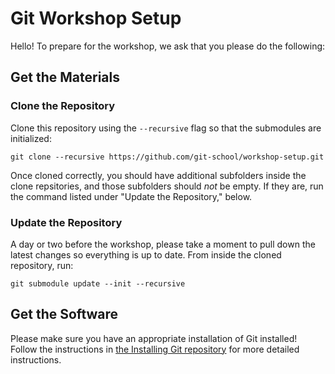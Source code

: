 Git Workshop Setup
==================

Hello! To prepare for the workshop, we ask that you please do the following:

Get the Materials
-----------------

### Clone the Repository

Clone this repository using the `--recursive` flag so that the submodules are initialized:

```
git clone --recursive https://github.com/git-school/workshop-setup.git
```

Once cloned correctly, you should have additional subfolders inside the clone repsitories, and those subfolders should *not* be empty. If they are, run the command listed under "Update the Repository," below.

### Update the Repository

A day or two before the workshop, please take a moment to pull down the latest changes so everything is up to date. From inside the cloned repository, run:

```
git submodule update --init --recursive
```

Get the Software
----------------

Please make sure you have an appropriate installation of Git installed! Follow the instructions in [the Installing Git repository](https://github.com/git-school/installing-git) for more detailed instructions.
